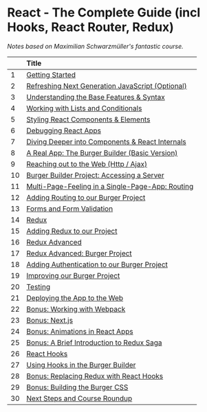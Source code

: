 # React - The Complete Guide (incl Hooks, React Router, Redux)

_Notes based on Maximilian Schwarzmüller's fantastic course._

|     | Title                                                                                                               |
| :-- | :------------------------------------------------------------------------------------------------------------------ |
| 1   | [ Getting Started ](01-Getting-Started/README.md)                                                                   |
| 2   | [ Refreshing Next Generation JavaScript (Optional) ](02-Refreshing-Next-Generation-JS/README.md)                    |
| 3   | [ Understanding the Base Features & Syntax ](03-Understanding-the-Base-Features-and-Syntax/README.md)               |
| 4   | [ Working with Lists and Conditionals ](04-Working-with-Lists-and-Conditionals/README.md)                           |
| 5   | [ Styling React Components & Elements ](05-Styling-React-Components-and-Elements/README.md)                         |
| 6   | [ Debugging React Apps ](06-Debugging-React-Apps/README.md)                                                         |
| 7   | [ Diving Deeper into Components & React Internals ](07-Diving-Deeper-into-Components-and-React-Internals/README.md) |
| 8   | [ A Real App: The Burger Builder (Basic Version) ](08-A-Real-App--The-Burger-Builder/README.md)                     |
| 9   | [ Reaching out to the Web (Http / Ajax) ](09-Reaching-out-to-the-Web/README.md)                                     |
| 10  | [ Burger Builder Project: Accessing a Server ](10-Burger-Builder-Project--Accessing-a-Server/README.md)             |
| 11  | [ Multi-Page-Feeling in a Single-Page-App: Routing ](11-Multi-Page-Feeling-in-a-SPA-Routing/README.md)              |
| 12  | [ Adding Routing to our Burger Project ](12-Adding-Routing-to-our-Burger-Project/README.md)                         |
| 13  | [ Forms and Form Validation ](13-Forms-and-Form-Validation/README.md)                                               |
| 14  | [ Redux ](14-Redux/README.md)                                                                                       |
| 15  | [ Adding Redux to our Project ]()                                                                                   |
| 16  | [ Redux Advanced ]()                                                                                                |
| 17  | [ Redux Advanced: Burger Project ]()                                                                                |
| 18  | [ Adding Authentication to our Burger Project ]()                                                                   |
| 19  | [ Improving our Burger Project ]()                                                                                  |
| 20  | [ Testing ]()                                                                                                       |
| 21  | [ Deploying the App to the Web ]()                                                                                  |
| 22  | [ Bonus: Working with Webpack ]()                                                                                   |
| 23  | [ Bonus: Next.js ]()                                                                                                |
| 24  | [ Bonus: Animations in React Apps ]()                                                                               |
| 25  | [ Bonus: A Brief Introduction to Redux Saga ]()                                                                     |
| 26  | [ React Hooks ]()                                                                                                   |
| 27  | [ Using Hooks in the Burger Builder ]()                                                                             |
| 28  | [ Bonus: Replacing Redux with React Hooks ]()                                                                       |
| 29  | [ Bonus: Building the Burger CSS ]()                                                                                |
| 30  | [ Next Steps and Course Roundup ]()                                                                                 |
